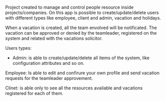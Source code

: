 Project created to manage and control people resource inside projects/companies. On this app is possible to create/update/delete users with different types like employee, client and admin, vacation and holidays. 

When a vacation is created, all the team envolved will be notificated. The vacation can be approved or denied by the teamleader, registered on the system and related with the vacations solicitor.

Users types:
* Admin: is able to create/update/delete all items of the system, like configuration attributes and so on. 

Employee: Is able to edit and confirure your own profile and send vacation requests for the teamleader approvement.

Clinet: is able only to see all the resources available and vacations registered for each of them.
